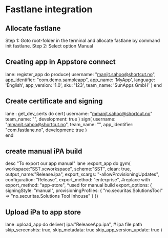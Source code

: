 # Fastlane integration

## Allocate fastlane
 Step 1: Goto root-folder in the terminal and allocate fastlane by command
    init fastlane.
 Step 2: Select option  Manual

## Creating app in Appstore connect
 
lane: register_app do 
  produce(
  username: "manjit.sahoo@shortcut.no",
  app_identifier: "com.demo.sampleapp",
  app_name: 'MyApp',
  language: 'English',
  app_version: '1.0',
  sku: '123',
  team_name: 'SunApps GmbH'
  )
 end 
    
## Create certificate and signing

lane : get_dev_certs do
 cert(
  username: "mmanjt.sahoo@shortcut.no"
  team_name: "",
  development: true
 )
 sign(
  username: "mmanjt.sahoo@shortcut.no",
  team_name: "",
  app_identifier: "com.fastlane.no",
  development: true
 )    
 end
    
 ## create manual iPA build
  desc "To export our app manual"
  lane :export_app do
    gym(
      workspace:"SST.xcworkspace",
      scheme:"SST",
      clean: true,
      output_name:"Release.ipa",
      export_xcargs: "-allowProvisioningUpdates",
      configuration: "Release",
      export_method: "enterprise", #replace with   export_method: "app-store",
      *used for manual build
      export_options: {
      signingStyle: "manual",
      provisioningProfiles: {
        "no.securitas.SolutionsTool" => "no.securitas.Solutions Tool Inhouse"
      }
    })
    
 
## Upload iPa to app store
lane :upload_app do 
  deliver(
  ipa:"ReleaseApp.ipa", # ipa file path 
  skip_screenshts: true,
  skip_metadata: true
  skip_app_version_update: true
  )
